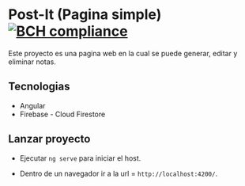 # Post-It (Pagina simple) [![BCH compliance](https://bettercodehub.com/edge/badge/Alemoyaa/Post-It?branch=master)](https://bettercodehub.com/)

Este proyecto es una pagina web en la cual se puede generar, editar y eliminar notas. 

## Tecnologias

* Angular 
* Firebase - Cloud Firestore

## Lanzar proyecto

* Ejecutar `ng serve` para iniciar el host.

* Dentro de un navegador ir a la url = `http://localhost:4200/`.

